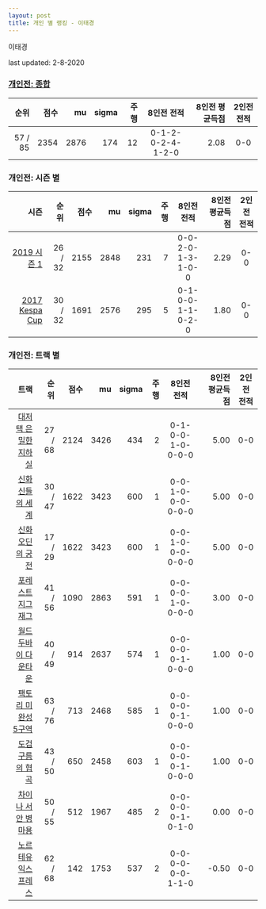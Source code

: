 ```yaml
---
layout: post
title: 개인 별 랭킹 - 이태경
---
```


이태경

last updated: 2-8-2020

### [개인전: 종합](../singles-full)

| 순위 | 점수 | mu | sigma | 주행 | 8인전 전적 | 8인전 평균득점 | 2인전 전적 |
|---:|---:|---:|---:|---:|:---:|---:|:---:|
| 57 / 85 | 2354 | 2876 | 174 | 12 | 0-1-2-0-2-4-1-2-0 | 2.08 | 0-0 |

### 개인전: 시즌 별

| 시즌 | 순위 | 점수 | mu | sigma | 주행 | 8인전 전적 | 8인전 평균득점 | 2인전 전적 |
|---:|---:|---:|---:|---:|---:|:---:|---:|:---:|
| [2019 시즌 1](../singles-s2019_1) | 26 / 32 | 2155 | 2848 | 231 | 7 |  0-0-2-0-1-3-1-0-0 | 2.29 | 0-0 |
| [2017 Kespa Cup](../singles-s2017_2) | 30 / 32 | 1691 | 2576 | 295 | 5 |  0-1-0-0-1-1-0-2-0 | 1.80 | 0-0 |

### 개인전: 트랙 별

| 트랙 | 순위 | 점수 | mu | sigma | 주행 | 8인전 전적 | 8인전 평균득점 | 2인전 전적 |
|---:|---:|---:|---:|---:|---:|:---:|---:|:---:|
| [대저택 은밀한 지하실](../jeotaek) | 27 / 68 | 2124 | 3426 | 434 | 2 | 0-1-0-0-1-0-0-0-0 | 5.00 | 0-0 |
| [신화 신들의 세계](../shinsegye) | 30 / 47 | 1622 | 3423 | 600 | 1 | 0-0-1-0-0-0-0-0-0 | 5.00 | 0-0 |
| [신화 오딘의 궁전](../odin) | 17 / 29 | 1622 | 3423 | 600 | 1 | 0-0-1-0-0-0-0-0-0 | 5.00 | 0-0 |
| [포레스트 지그재그](../zigzag) | 41 / 56 | 1090 | 2863 | 591 | 1 | 0-0-0-0-1-0-0-0-0 | 3.00 | 0-0 |
| [월드 두바이 다운타운](../dubai) | 40 / 49 | 914 | 2637 | 574 | 1 | 0-0-0-0-0-1-0-0-0 | 1.00 | 0-0 |
| [팩토리 미완성 5구역](../district5) | 63 / 76 | 713 | 2468 | 585 | 1 | 0-0-0-0-0-1-0-0-0 | 1.00 | 0-0 |
| [도검 구름의 협곡](../hyupgog) | 43 / 50 | 650 | 2458 | 603 | 1 | 0-0-0-0-0-1-0-0-0 | 1.00 | 0-0 |
| [차이나 서안 병마용](../byeongma) | 50 / 55 | 512 | 1967 | 485 | 2 | 0-0-0-0-0-1-0-1-0 | 0.00 | 0-0 |
| [노르테유 익스프레스](../noex) | 62 / 68 | 142 | 1753 | 537 | 2 | 0-0-0-0-0-0-1-1-0 | -0.50 | 0-0 |
